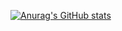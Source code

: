 [![Anurag's GitHub stats](https://github-readme-stats.vercel.app/api?username=nishant94)](https://github.com/anuraghazra/github-readme-stats)
